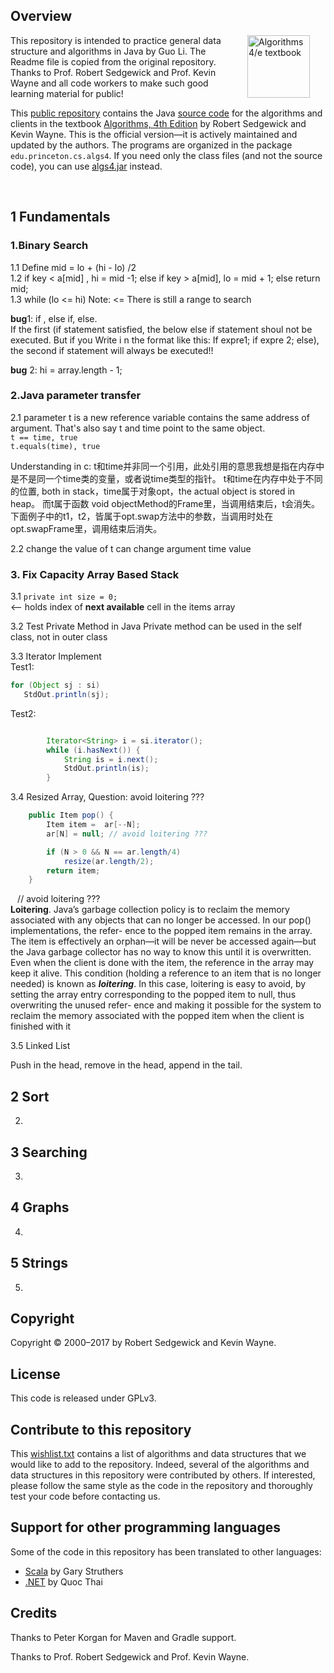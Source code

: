## Overview

<IMG SRC="http://algs4.cs.princeton.edu/cover.png"  align=right hspace=25 width=100 alt = "Algorithms 4/e textbook">

This repository is intended to practice general data structure and algorithms in Java by Guo Li. The Readme file is copied from the original repository. Thanks to Prof. Robert Sedgewick and Prof. Kevin Wayne and all code workers to make such good learning material for public!

This <a href = "https://github.com/kevin-wayne/algs4">public repository</a>
contains the Java <a href = "http://algs4.cs.princeton.edu/code/">source code</a>
for the algorithms and clients in the textbook
<a href = "http://amzn.to/13VNJi7">Algorithms, 4th Edition</a> by Robert Sedgewick and Kevin Wayne.
This is the official version&mdash;it is actively maintained and updated by the authors.
The programs are organized in the package <code>edu.princeton.cs.algs4</code>.
If you need only the class files (and not the source code), you can use
<a href = "http://algs4.cs.princeton.edu/code/algs4.jar">algs4.jar</a> instead.

<br>

## 1 Fundamentals

### 1.Binary Search  
1.1 Define mid = lo + (hi - lo) /2  
1.2 if key < a[mid] , hi = mid -1;
else if key > a[mid], lo = mid + 1;
else return mid;  
1.3 while (lo <= hi) Note: <= There is still a range to search

**bug**1: if , else if, else.   
If the first (if statement satisfied, the below else 
if statement shoul not be executed. But if you Write i
n the format like this: If expre1; if expre 2; else), 
the second if statement will always be executed!!

**bug** 2: hi = array.length - 1;

### 2.Java parameter transfer  
2.1 parameter t is a new reference variable contains the same address of argument. That's also say t and time point to the same object.  
`t == time, true `  
 `t.equals(time), true`  
 
 Understanding in c: t和time并非同一个引用，此处引用的意思我想是指在内存中是不是同一个time类的变量，或者说time类型的指针。
t和time在内存中处于不同的位置, both in stack，time属于对象opt，the actual object is stored in heap。
而t属于函数 void objectMethod的Frame里，当调用结束后，t会消失。下面例子中的t1，t2，皆属于opt.swap方法中的参数，当调用时处在opt.swapFrame里，调用结束后消失。
 

 2.2 change the value of t can change argument time value

### 3. Fix Capacity Array Based Stack 
3.1 `private int size = 0;`  
<-- holds index of **next available** cell in the items array

3.2 Test Private Method in JavaPrivate method can be used in the self class, not in outer class

3.3 Iterator Implement  
Test1: 

```java        
for (Object sj : si)
   StdOut.println(sj);
```
  
Test2: 
 
```java

        Iterator<String> i = si.iterator();
        while (i.hasNext()) {
            String is = i.next();
            StdOut.println(is);
        }
```  
3.4 Resized Array, Question: avoid loitering ???

```java
    public Item pop() {
        Item item =  ar[--N];
        ar[N] = null; // avoid loitering ???

        if (N > 0 && N == ar.length/4) 
        	resize(ar.length/2);
        return item;
    }
```
  ` `
   // avoid loitering ???  
**Loitering**. Java’s garbage collection policy is to reclaim the memory associated with any objects that can no longer be accessed. In our pop() implementations, the refer- ence to the popped item remains in the array. The item is effectively an orphan—it will be never be accessed again—but the Java garbage collector has no way to know this until it is overwritten. Even when the client is done with the item, the reference in the array may keep it alive. This condition (holding a reference to an item that is no longer needed) is known as ***loitering***. In this case, loitering is easy to avoid, by setting the array entry corresponding to the popped item to null, thus overwriting the unused refer- ence and making it possible for the system to reclaim the memory associated with the popped item when the client is finished with it

3.5 Linked List

Push in the head, remove in the head, append in the tail.

## 2 Sort

2.

## 3 Searching

3.

## 4 Graphs

4.

## 5 Strings

5.



## Copyright

Copyright &copy; 2000&ndash;2017 by Robert Sedgewick and Kevin Wayne.

## License

This code is released under GPLv3.

## Contribute to this repository

This <a href = "http://algs4.cs.princeton.edu/code/wishlist.txt">wishlist.txt</a>
contains a list of algorithms and data structures that we would
like to add to the repository. Indeed, several of the algorithms and
data structures in this repository were contributed by others. If interested, please
follow the same style as the code in the repository and thoroughly test your
code before contacting us.

## Support for other programming languages

Some of the code in this repository has been translated to other languages:
<ul>
<li><a href = "https://github.com/garyaiki/Scala-Algorithms">Scala</a> by Gary Struthers
<li><a href = "https://github.com/nguyenqthai/Algs4Net">.NET</a> by Quoc Thai
</ul>


## Credits

Thanks to Peter Korgan for Maven and Gradle support.

Thanks to Prof. Robert Sedgewick and Prof. Kevin Wayne.